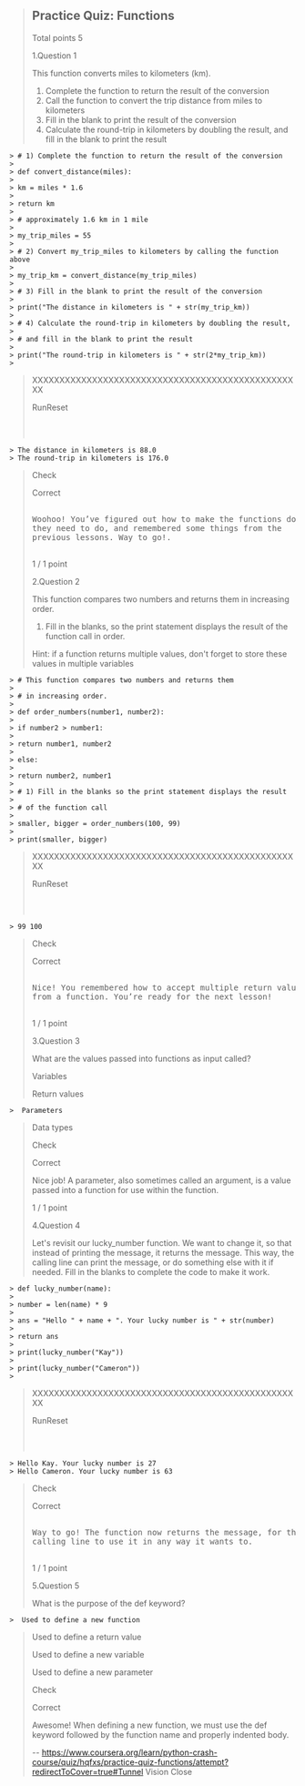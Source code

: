 > ## Practice Quiz: Functions
> 
> Total points 5
> 
>  1.Question 1
> 
> This function converts miles to kilometers (km).
> 
> 1.  Complete the function to return the result of the conversion
> 2.  Call the function to convert the trip distance from miles to kilometers
> 3.  Fill in the blank to print the result of the conversion
> 4.  Calculate the round-trip in kilometers by doubling the result, and fill in the blank to print the result 
> 
>

    > # 1) Complete the function to return the result of the conversion
    > 
    > def convert_distance(miles):
    > 
    > km = miles * 1.6
    > 
    > return km
    > 
    > # approximately 1.6 km in 1 mile
    > 
    > my_trip_miles = 55
    > 
    > # 2) Convert my_trip_miles to kilometers by calling the function above
    > 
    > my_trip_km = convert_distance(my_trip_miles)
    > 
    > # 3) Fill in the blank to print the result of the conversion
    > 
    > print("The distance in kilometers is " + str(my_trip_km))
    > 
    > # 4) Calculate the round-trip in kilometers by doubling the result,
    > 
    > # and fill in the blank to print the result
    > 
    > print("The round-trip in kilometers is " + str(2*my_trip_km))
    > 
> XXXXXXXXXXXXXXXXXXXXXXXXXXXXXXXXXXXXXXXXXXXXXXXXXX
> 
> RunReset
> 
> <pre class="rc-ConsoleOutput">
>

    > The distance in kilometers is 88.0
    > The round-trip in kilometers is 176.0
> 
> </pre>
> 
> Check
> 
> Correct
> 
> <pre>
> 
> Woohoo! You’ve figured out how to make the functions do what
> they need to do, and remembered some things from the
> previous lessons. Way to go!.
> 
> </pre>
> 
> 1 / 1 point
> 
>  2.Question 2
> 
> This function compares two numbers and returns them in increasing order.
> 
> 1.  Fill in the blanks, so the print statement displays the result of the function call in order.
> 
> Hint: if a function returns multiple values, don't forget to store these values in multiple variables 
> 
> 

    > # This function compares two numbers and returns them
    > 
    > # in increasing order.
    > 
    > def order_numbers(number1, number2):
    > 
    > if number2 > number1:
    > 
    > return number1, number2
    > 
    > else:
    > 
    > return number2, number1
    > 
    > # 1) Fill in the blanks so the print statement displays the result
    > 
    > # of the function call
    > 
    > smaller, bigger = order_numbers(100, 99)
    > 
    > print(smaller, bigger)
> 
> XXXXXXXXXXXXXXXXXXXXXXXXXXXXXXXXXXXXXXXXXXXXXXXXXX
> 
> RunReset
> 
> <pre class="rc-ConsoleOutput">
>

    > 99 100
> 
> </pre>
> 
> Check
> 
> Correct
> 
> <pre>
> 
> Nice! You remembered how to accept multiple return values
> from a function. You’re ready for the next lesson!
> 
> </pre>
> 
> 1 / 1 point
> 
>  3.Question 3
> 
> What are the values passed into functions as input called? 
> 
>  Variables 
> 
>  Return values 
>

    >  Parameters 
> 
>  Data types 
> 
> Check
> 
> Correct
> 
> Nice job! A parameter, also sometimes called an argument, is a value passed into a function for use within the function.
> 
> 1 / 1 point
> 
>  4.Question 4
> 
> Let's revisit our lucky_number function. We want to change it, so that instead of printing the message, it returns the message. This way, the calling line can print the message, or do something else with it if needed. Fill in the blanks to complete the code to make it work. 
> 
> 

    > def lucky_number(name):
    > 
    > number = len(name) * 9
    > 
    > ans = "Hello " + name + ". Your lucky number is " + str(number)
    > 
    > return ans
    > 
    > print(lucky_number("Kay"))
    > 
    > print(lucky_number("Cameron"))
    > 
> XXXXXXXXXXXXXXXXXXXXXXXXXXXXXXXXXXXXXXXXXXXXXXXXXX
> 
> RunReset
> 
> <pre class="rc-ConsoleOutput">
>

    > Hello Kay. Your lucky number is 27
    > Hello Cameron. Your lucky number is 63
> 
> </pre>
> 
> Check
> 
> Correct
> 
> <pre>
> 
> Way to go! The function now returns the message, for the
> calling line to use it in any way it wants to.
> 
> </pre>
> 
> 1 / 1 point
> 
>  5.Question 5
> 
> What is the purpose of the def keyword? 
> 

    >  Used to define a new function 
> 
>  Used to define a return value 
> 
>  Used to define a new variable 
> 
>  Used to define a new parameter 
> 
> Check
> 
> Correct
> 
> Awesome! When defining a new function, we must use the def keyword followed by the function name and properly indented body.
>
> -- https://www.coursera.org/learn/python-crash-course/quiz/hqfxs/practice-quiz-functions/attempt?redirectToCover=true#Tunnel Vision Close
